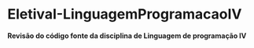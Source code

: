 # EletivaI-LinguagemProgramacaoIV
**Revisão do código fonte da disciplina de Linguagem de programação  IV**
